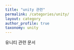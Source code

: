 ```yaml
---
title: "unity 관련"
permalink: /categories/unity/
layout: category
author_profile: true
taxonomy: unity
---
```


유니티 관련 문서